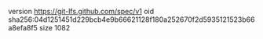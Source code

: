version https://git-lfs.github.com/spec/v1
oid sha256:04d1251451d229bcb4e9b66621128f180a252670f2d5935121523b66a8efa8f5
size 1082
